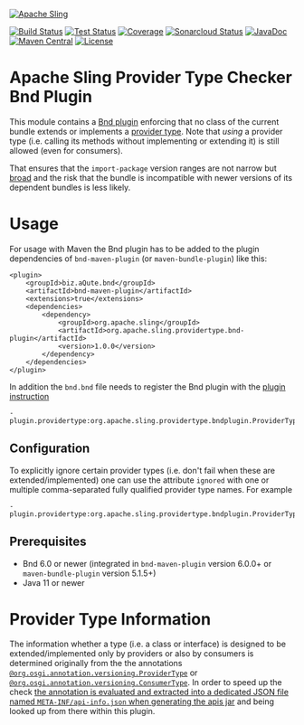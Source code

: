 [![Apache Sling](https://sling.apache.org/res/logos/sling.png)](https://sling.apache.org)

[![Build Status](https://ci-builds.apache.org/job/Sling/job/modules/job/sling-org-apache-sling-providertype-bnd-plugin/job/master/badge/icon)](https://ci-builds.apache.org/job/Sling/job/modules/job/sling-org-apache-sling-providertype-bnd-plugin/job/master/)
[![Test Status](https://img.shields.io/jenkins/tests.svg?jobUrl=https://ci-builds.apache.org/job/Sling/job/modules/job/sling-org-apache-sling-providertype-bnd-plugin/job/master/)](https://ci-builds.apache.org/job/Sling/job/modules/job/sling-org-apache-sling-providertype-bnd-plugin/job/master/test/?width=800&height=600)
[![Coverage](https://sonarcloud.io/api/project_badges/measure?project=apache_sling-org-apache-sling-providertype-bnd-plugin&metric=coverage)](https://sonarcloud.io/dashboard?id=apache_sling-org-apache-sling-rewriter)
[![Sonarcloud Status](https://sonarcloud.io/api/project_badges/measure?project=apache_sling-org-apache-sling-rewriter&metric=alert_status)](https://sonarcloud.io/dashboard?id=apache_sling-org-apache-sling-providertype-bnd-plugin)
[![JavaDoc](https://www.javadoc.io/badge/org.apache.sling//sling-org-apache-sling-providertype-bnd-plugin.svg)](https://www.javadoc.io/doc/org.apache.sling//sling-org-apache-sling-providertype-bnd-plugin)
[![Maven Central](https://maven-badges.herokuapp.com/maven-central/org.apache.sling/sling-org-apache-sling-providertype-bnd-plugin/badge.svg)](https://search.maven.org/#search%7Cga%7C1%7Cg%3A%22org.apache.sling%22%20a%3A%22sling-org-apache-sling-providertype-bnd-plugin%22)
[![License](https://img.shields.io/badge/License-Apache%202.0-blue.svg)](https://www.apache.org/licenses/LICENSE-2.0)

# Apache Sling Provider Type Checker Bnd Plugin

This module contains a [Bnd plugin][bnd-plugins] enforcing that no class of the current bundle extends or implements a [provider type][provider-type]. Note that *using* a provider type (i.e. calling its methods without implementing or extending it) is still allowed (even for consumers).

That ensures that the `import-package` version ranges are not narrow but [broad][semantic-versioning] and the risk that the bundle is incompatible with newer versions of its dependent bundles is less likely.

# Usage

For usage with Maven the Bnd plugin has to be added to the plugin dependencies of `bnd-maven-plugin` (or `maven-bundle-plugin`) like this:

```
<plugin>
    <groupId>biz.aQute.bnd</groupId>
    <artifactId>bnd-maven-plugin</artifactId>
    <extensions>true</extensions>
    <dependencies>
        <dependency>
            <groupId>org.apache.sling</groupId>
            <artifactId>org.apache.sling.providertype.bnd-plugin</artifactId>
            <version>1.0.0</version>
        </dependency>
    </dependencies>
</plugin>
```

In addition the `bnd.bnd` file needs to register the Bnd plugin with the [plugin instruction](https://bnd.bndtools.org/instructions/plugin.html)

```
-plugin.providertype:org.apache.sling.providertype.bndplugin.ProviderTypeScanner
```

## Configuration

To explicitly ignore certain provider types (i.e. don't fail when these are extended/implemented) one can use the attribute `ignored` with one or multiple comma-separated fully qualified provider type names. For example

```
-plugin.providertype:org.apache.sling.providertype.bndplugin.ProviderTypeScanner;ignored=org.apache.jackrabbit.api.security.user.User
```

## Prerequisites

* Bnd 6.0 or newer (integrated in `bnd-maven-plugin` version 6.0.0+ or `maven-bundle-plugin` version 5.1.5+)
* Java 11 or newer

# Provider Type Information

The information whether a type (i.e. a class or interface) is designed to be extended/implemented only by providers or also by consumers is determined originally from the the annotations [`@org.osgi.annotation.versioning.ProviderType`][provider-type] or [`@org.osgi.annotation.versioning.ConsumerType`][consumer-type].
In order to speed up the check [the annotation is evaluated and extracted into a dedicated JSON file named `META-INF/api-info.json` when generating the apis jar](https://issues.apache.org/jira/browse/SLING-12135) and being looked up from there within this plugin.


[bnd-plugins]: https://bnd.bndtools.org/chapters/870-plugins.html
[provider-type]: https://docs.osgi.org/javadoc/osgi.annotation/8.0.0/org/osgi/annotation/versioning/ProviderType.html
[consumer-type]: https://docs.osgi.org/javadoc/osgi.annotation/8.0.0/org/osgi/annotation/versioning/ConsumerType.html
[semantic-versioning]: https://docs.osgi.org/whitepaper/semantic-versioning/060-importer-policy.html
